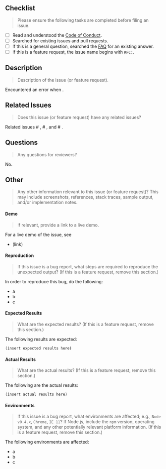 <!--lint disable first-heading-level-->

## Checklist

> Please ensure the following tasks are completed before filing an issue.

-   [ ] Read and understood the [Code of Conduct][code-of-conduct].
-   [ ] Searched for existing issues and pull requests.
-   [ ] If this is a general question, searched the [FAQ][faq] for an existing answer.
-   [ ] If this is a feature request, the issue name begins with `RFC:`.

## Description

> Description of the issue (or feature request).

Encountered an error when .

## Related Issues

> Does this issue (or feature request) have any related issues?

Related issues # , # , and # .

## Questions

> Any questions for reviewers?

No.

## Other

> Any other information relevant to this issue (or feature request)? This may include screenshots, references, stack traces, sample output, and/or implementation notes.

#### Demo

> If relevant, provide a link to a live demo.

For a live demo of the issue, see

-   (link)

#### Reproduction

> If this issue is a bug report, what steps are required to reproduce the unexpected output? (If this is a feature request, remove this section.)

In order to reproduce this bug, do the following:

-   a
-   b
-   c

#### Expected Results

> What are the expected results?  (If this is a feature request, remove this section.)

The following results are expected:

```text
(insert expected results here)
```

#### Actual Results

> What are the actual results? (If this is a feature request, remove this section.)

The following are the actual results:

```text
(insert actual results here)
```

#### Environments

> If this issue is a bug report, what environments are affected; e.g., `Node v0.4.x`, `Chrome`, `IE 11`? If Node.js, include the `npm` version, operating system, and any other potentially relevant platform information. (If this is a feature request, remove this section.)

The following environments are affected:

-   a
-   b
-   c

<!-- <links> -->

[code-of-conduct]: https://github.com/stdlib-js/stdlib/blob/develop/CODE_OF_CONDUCT.md

[faq]: https://github.com/stdlib-js/stdlib/blob/develop/FAQ.md

<!-- </links> -->

